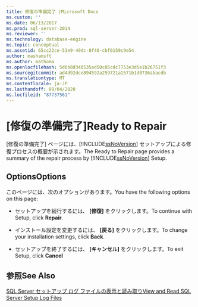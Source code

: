 ```yaml
---
title: 修復の準備完了 |Microsoft Docs
ms.custom: ''
ms.date: 06/13/2017
ms.prod: sql-server-2014
ms.reviewer: ''
ms.technology: database-engine
ms.topic: conceptual
ms.assetid: 65cc22ce-53e9-49dc-8f40-cbf0159c9e54
author: mashamsft
ms.author: mathoma
ms.openlocfilehash: 5d6b8d340535ad50c05cdc7753e3d5e1b26751f3
ms.sourcegitcommit: ad4d92dce894592a259721a1571b1d8736abacdb
ms.translationtype: MT
ms.contentlocale: ja-JP
ms.lasthandoff: 08/04/2020
ms.locfileid: "87737561"
---
```

# <a name="ready-to-repair"></a><span data-ttu-id="91402-102">[修復の準備完了]</span><span class="sxs-lookup"><span data-stu-id="91402-102">Ready to Repair</span></span>
  <span data-ttu-id="91402-103">[修復の準備完了] ページには、[!INCLUDE[ssNoVersion](../../includes/ssnoversion-md.md)] セットアップによる修復プロセスの概要が示されます。</span><span class="sxs-lookup"><span data-stu-id="91402-103">The Ready to Repair page provides a summary of the repair process by [!INCLUDE[ssNoVersion](../../includes/ssnoversion-md.md)] Setup.</span></span>  
  
## <a name="options"></a><span data-ttu-id="91402-104">Options</span><span class="sxs-lookup"><span data-stu-id="91402-104">Options</span></span>  
 <span data-ttu-id="91402-105">このページには、次のオプションがあります。</span><span class="sxs-lookup"><span data-stu-id="91402-105">You have the following options on this page:</span></span>  
  
-   <span data-ttu-id="91402-106">セットアップを続行するには、 **[修復]** をクリックします。</span><span class="sxs-lookup"><span data-stu-id="91402-106">To continue with Setup, click **Repair**.</span></span>  
  
-   <span data-ttu-id="91402-107">インストール設定を変更するには、 **[戻る]** をクリックします。</span><span class="sxs-lookup"><span data-stu-id="91402-107">To change your installation settings, click **Back**.</span></span>  
  
-   <span data-ttu-id="91402-108">セットアップを終了するには、 **[キャンセル]** をクリックします。</span><span class="sxs-lookup"><span data-stu-id="91402-108">To exit Setup, click **Cancel**</span></span>  
  
## <a name="see-also"></a><span data-ttu-id="91402-109">参照</span><span class="sxs-lookup"><span data-stu-id="91402-109">See Also</span></span>  
 [<span data-ttu-id="91402-110">SQL Server セットアップ ログ ファイルの表示と読み取り</span><span class="sxs-lookup"><span data-stu-id="91402-110">View and Read SQL Server Setup Log Files</span></span>](../../database-engine/install-windows/view-and-read-sql-server-setup-log-files.md)  
  
  
